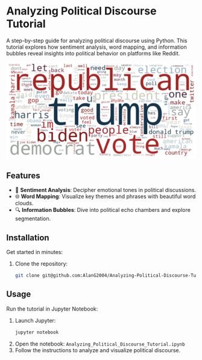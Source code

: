 
# Analyzing Political Discourse Tutorial

A step-by-step guide for analyzing political discourse using Python. This tutorial explores how sentiment analysis, word mapping, and information bubbles reveal insights into political behavior on platforms like Reddit.

![Word Cloud Example](wordcloud.png)

## Features
- 🧠 **Sentiment Analysis**: Decipher emotional tones in political discussions.
- 🌐 **Word Mapping**: Visualize key themes and phrases with beautiful word clouds.
- 🔍 **Information Bubbles**: Dive into political echo chambers and explore segmentation.

## Installation
Get started in minutes:

1. Clone the repository:
   ```bash
   git clone git@github.com:AlanG2004/Analyzing-Political-Discourse-Tutorial.git

## Usage
Run the tutorial in Jupyter Notebook:
1. Launch Jupyter:
   ```bash
   jupyter notebook
   ```
2. Open the notebook:
   `Analyzing_Political_Discourse_Tutorial.ipynb`
3. Follow the instructions to analyze and visualize political discourse.
